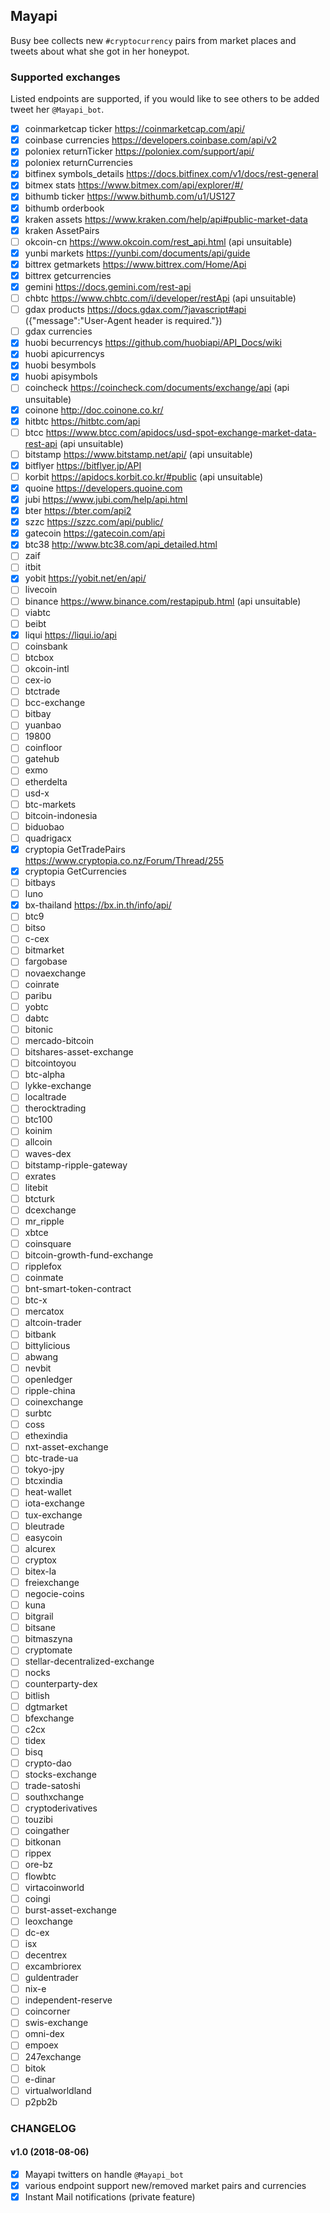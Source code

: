 ## Mayapi

Busy bee collects new `#cryptocurrency` pairs from market places and tweets about what she got in her honeypot.

### Supported exchanges

Listed endpoints are supported, if you would like to see others to be added tweet her `@Mayapi_bot`.

- [x] coinmarketcap ticker https://coinmarketcap.com/api/
- [x] coinbase currencies https://developers.coinbase.com/api/v2
- [x] poloniex returnTicker https://poloniex.com/support/api/
- [x] poloniex returnCurrencies
- [x] bitfinex symbols_details https://docs.bitfinex.com/v1/docs/rest-general
- [x] bitmex stats https://www.bitmex.com/api/explorer/#/
- [x] bithumb ticker https://www.bithumb.com/u1/US127
- [x] bithumb orderbook
- [x] kraken assets https://www.kraken.com/help/api#public-market-data
- [x] kraken AssetPairs
- [ ] okcoin-cn https://www.okcoin.com/rest_api.html (api unsuitable)
- [x] yunbi markets https://yunbi.com/documents/api/guide
- [x] bittrex getmarkets https://www.bittrex.com/Home/Api
- [x] bittrex getcurrencies
- [x] gemini https://docs.gemini.com/rest-api
- [ ] chbtc https://www.chbtc.com/i/developer/restApi (api unsuitable)
- [ ] gdax products https://docs.gdax.com/?javascript#api ({"message":"User-Agent header is required."})
- [ ] gdax currencies
- [x] huobi becurrencys https://github.com/huobiapi/API_Docs/wiki
- [x] huobi apicurrencys
- [x] huobi besymbols
- [x] huobi apisymbols
- [ ] coincheck https://coincheck.com/documents/exchange/api (api unsuitable)
- [x] coinone http://doc.coinone.co.kr/
- [x] hitbtc https://hitbtc.com/api
- [ ] btcc https://www.btcc.com/apidocs/usd-spot-exchange-market-data-rest-api (api unsuitable)
- [ ] bitstamp https://www.bitstamp.net/api/ (api unsuitable)
- [x] bitflyer https://bitflyer.jp/API
- [ ] korbit https://apidocs.korbit.co.kr/#public (api unsuitable)
- [x] quoine https://developers.quoine.com
- [x] jubi https://www.jubi.com/help/api.html
- [x] bter https://bter.com/api2
- [x] szzc https://szzc.com/api/public/
- [x] gatecoin https://gatecoin.com/api
- [x] btc38 http://www.btc38.com/api_detailed.html
- [ ] zaif
- [ ] itbit
- [x] yobit https://yobit.net/en/api/
- [ ] livecoin
- [ ] binance https://www.binance.com/restapipub.html (api unsuitable)
- [ ] viabtc
- [ ] beibt
- [x] liqui https://liqui.io/api
- [ ] coinsbank
- [ ] btcbox
- [ ] okcoin-intl
- [ ] cex-io
- [ ] btctrade
- [ ] bcc-exchange
- [ ] bitbay
- [ ] yuanbao
- [ ] 19800
- [ ] coinfloor
- [ ] gatehub
- [ ] exmo
- [ ] etherdelta
- [ ] usd-x
- [ ] btc-markets
- [ ] bitcoin-indonesia
- [ ] biduobao
- [ ] quadrigacx
- [x] cryptopia GetTradePairs https://www.cryptopia.co.nz/Forum/Thread/255
- [x] cryptopia GetCurrencies
- [ ] bitbays
- [ ] luno
- [x] bx-thailand https://bx.in.th/info/api/
- [ ] btc9
- [ ] bitso
- [ ] c-cex
- [ ] bitmarket
- [ ] fargobase
- [ ] novaexchange
- [ ] coinrate
- [ ] paribu
- [ ] yobtc
- [ ] dabtc
- [ ] bitonic
- [ ] mercado-bitcoin
- [ ] bitshares-asset-exchange
- [ ] bitcointoyou
- [ ] btc-alpha
- [ ] lykke-exchange
- [ ] localtrade
- [ ] therocktrading
- [ ] btc100
- [ ] koinim
- [ ] allcoin
- [ ] waves-dex
- [ ] bitstamp-ripple-gateway
- [ ] exrates
- [ ] litebit
- [ ] btcturk
- [ ] dcexchange
- [ ] mr_ripple
- [ ] xbtce
- [ ] coinsquare
- [ ] bitcoin-growth-fund-exchange
- [ ] ripplefox
- [ ] coinmate
- [ ] bnt-smart-token-contract
- [ ] btc-x
- [ ] mercatox
- [ ] altcoin-trader
- [ ] bitbank
- [ ] bittylicious
- [ ] abwang
- [ ] nevbit
- [ ] openledger
- [ ] ripple-china
- [ ] coinexchange
- [ ] surbtc
- [ ] coss
- [ ] ethexindia
- [ ] nxt-asset-exchange
- [ ] btc-trade-ua
- [ ] tokyo-jpy
- [ ] btcxindia
- [ ] heat-wallet
- [ ] iota-exchange
- [ ] tux-exchange
- [ ] bleutrade
- [ ] easycoin
- [ ] alcurex
- [ ] cryptox
- [ ] bitex-la
- [ ] freiexchange
- [ ] negocie-coins
- [ ] kuna
- [ ] bitgrail
- [ ] bitsane
- [ ] bitmaszyna
- [ ] cryptomate
- [ ] stellar-decentralized-exchange
- [ ] nocks
- [ ] counterparty-dex
- [ ] bitlish
- [ ] dgtmarket
- [ ] bfexchange
- [ ] c2cx
- [ ] tidex
- [ ] bisq
- [ ] crypto-dao
- [ ] stocks-exchange
- [ ] trade-satoshi
- [ ] southxchange
- [ ] cryptoderivatives
- [ ] touzibi
- [ ] coingather
- [ ] bitkonan
- [ ] rippex
- [ ] ore-bz
- [ ] flowbtc
- [ ] virtacoinworld
- [ ] coingi
- [ ] burst-asset-exchange
- [ ] leoxchange
- [ ] dc-ex
- [ ] isx
- [ ] decentrex
- [ ] excambriorex
- [ ] guldentrader
- [ ] nix-e
- [ ] independent-reserve
- [ ] coincorner
- [ ] swis-exchange
- [ ] omni-dex
- [ ] empoex
- [ ] 247exchange
- [ ] bitok
- [ ] e-dinar
- [ ] virtualworldland
- [ ] p2pb2b

### CHANGELOG

#### v1.0 (2018-08-06)
- [x] Mayapi twitters on handle `@Mayapi_bot`
- [x] various endpoint support new/removed market pairs and currencies
- [x] Instant Mail notifications (private feature)
